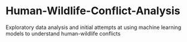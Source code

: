 # Human-Wildlife-Conflict-Analysis
Exploratory data analysis and initial attempts at using machine learning models to understand human-wildlife conflicts
